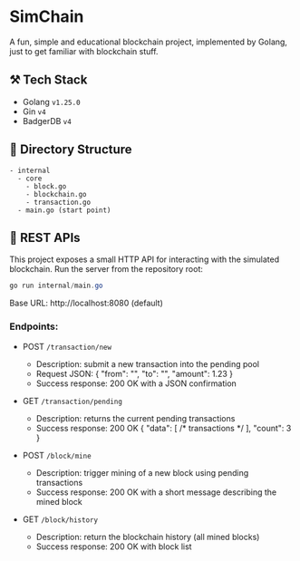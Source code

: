 # SimChain

A fun, simple and educational blockchain project, implemented by Golang, just to get familiar with blockchain stuff.

## ⚒ Tech Stack

- Golang `v1.25.0`
- Gin `v4`
- BadgerDB `v4`

## 📁 Directory Structure

```
- internal
  - core
    - block.go
    - blockchain.go
    - transaction.go
  - main.go (start point)
```

## 🚀 REST APIs

This project exposes a small HTTP API for interacting with the simulated blockchain. Run the server from the repository root:

```powershell
go run internal/main.go
```

Base URL: http://localhost:8080 (default)

### Endpoints:
- POST `/transaction/new`
  - Description: submit a new transaction into the pending pool
  - Request JSON:
    {
      "from": "<sender>",
      "to": "<recipient>",
      "amount": 1.23
    }
  - Success response: 200 OK with a JSON confirmation

- GET `/transaction/pending`
  - Description: returns the current pending transactions
  - Success response: 200 OK
    {
      "data": [ /* transactions */ ],
      "count": 3
    }

- POST `/block/mine`
  - Description: trigger mining of a new block using pending transactions
  - Success response: 200 OK with a short message describing the mined block

- GET `/block/history`
  - Description: return the blockchain history (all mined blocks)
  - Success response: 200 OK with block list
